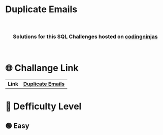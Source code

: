# Duplicate Emails

  <br>
<div align="center">

  <h3>Solutions for this SQL Challenges hosted on <a href="https://www.codingninjas.com/codestudio/problems">codingninjas</a></h3>
 
</div>
 <br>

# 🌐 Challange Link

|||
|---|---|
| **Link** | **<a href="https://www.codingninjas.com/codestudio/problems/duplicate-emails_2105465?">Duplicate Emails<a>** |

# 🎯 Defficulty Level

  <h2> 🟢 Easy </h2>
